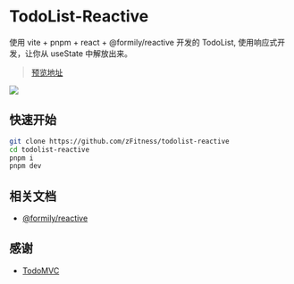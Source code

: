 # TodoList-Reactive

使用 vite + pnpm + react + @formily/reactive 开发的 TodoList, 使用响应式开发，让你从 useState 中解放出来。

>[预览地址](https://zfitness.github.io/todolist-reactive/) 

![](https://image.zmblog.wang/picbed/20220801144559.png)

## 快速开始
```bash
git clone https://github.com/zFitness/todolist-reactive
cd todolist-reactive
pnpm i
pnpm dev

```

## 相关文档
* [@formily/reactive](https://reactive.formilyjs.org/)


## 感谢
* [TodoMVC](https://github.com/tastejs/todomvc)
